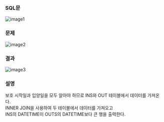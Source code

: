 ### SQL문
![image1](https://user-images.githubusercontent.com/123911778/263134966-3ec20d49-4dad-45e5-8750-89e87e4b0671.PNG)

### 문제  
![image2](https://user-images.githubusercontent.com/123911778/263134970-aead7660-bfea-4b75-b7ac-d38f428c18e5.PNG)

### 결과
![image3](https://user-images.githubusercontent.com/123911778/263134971-ddeef3df-9848-478a-a22e-584e1d1bf6f9.PNG)


### 설명
보호 시작일과 입양일을 모두 알아야 하므로 INS와 OUT 테이블에서 데이터를 가져온다.      
INNER JOIN을 사용하여 두 테이블에서 데이터를 가져오고    
INS의 DATETIME이 OUTS의 DATETIME보다 큰 행을 출력한다.    
